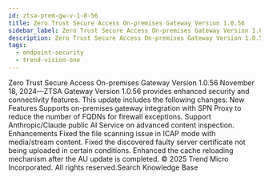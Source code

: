 ```yaml
---
id: ztsa-prem-gw-v-1-0-56
title: Zero Trust Secure Access On-premises Gateway Version 1.0.56
sidebar_label: Zero Trust Secure Access On-premises Gateway Version 1.0.56
description: Zero Trust Secure Access On-premises Gateway Version 1.0.56
tags:
  - endpoint-security
  - trend-vision-one
---
```


 Zero Trust Secure Access On-premises Gateway Version 1.0.56 November 18, 2024—ZTSA Gateway Version 1.0.56 provides enhanced security and connectivity features. This update includes the following changes: New Features Supports on-premises gateway integration with SPN Proxy to reduce the number of FQDNs for firewall exceptions. Support Anthropic/Claude public AI Service on advanced content inspection. Enhancements Fixed the file scanning issue in ICAP mode with media/stream content. Fixed the discovered faulty server certificate not being uploaded in certain conditions. Enhanced the cache reloading mechanism after the AU update is completed. © 2025 Trend Micro Incorporated. All rights reserved.Search Knowledge Base